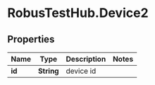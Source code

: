 # RobusTestHub.Device2

## Properties
Name | Type | Description | Notes
------------ | ------------- | ------------- | -------------
**id** | **String** | device id | 


